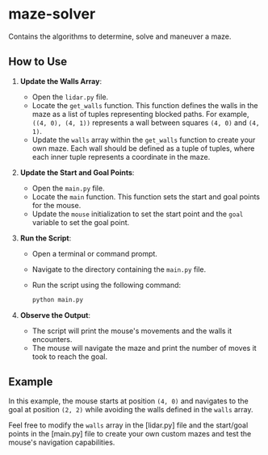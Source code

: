 # maze-solver

Contains the algorithms to determine, solve and maneuver a maze.

## How to Use

1. **Update the Walls Array**: 
   - Open the `lidar.py` file.
   - Locate the `get_walls` function. This function defines the walls in the maze as a list of tuples representing blocked paths. For example, `((4, 0), (4, 1))` represents a wall between squares `(4, 0)` and `(4, 1)`.
   - Update the `walls` array within the `get_walls` function to create your own maze. Each wall should be defined as a tuple of tuples, where each inner tuple represents a coordinate in the maze.

2. **Update the Start and Goal Points**:
   - Open the `main.py` file.
   - Locate the `main` function. This function sets the start and goal points for the mouse.
   - Update the `mouse` initialization to set the start point and the `goal` variable to set the goal point.

3. **Run the Script**:
   - Open a terminal or command prompt.
   - Navigate to the directory containing the `main.py` file.
   - Run the script using the following command:

     ```bash
     python main.py
     ```

4. **Observe the Output**:
   - The script will print the mouse's movements and the walls it encounters.
   - The mouse will navigate the maze and print the number of moves it took to reach the goal.

## Example

In this example, the mouse starts at position `(4, 0)` and navigates to the goal at position `(2, 2)` while avoiding the walls defined in the `walls` array.

Feel free to modify the `walls` array in the [lidar.py] file and the start/goal points in the [main.py] file to create your own custom mazes and test the mouse's navigation capabilities.